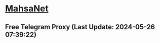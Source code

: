 
# [MahsaNet](https://t.me/mahsa_net)
## Free Telegram Proxy (Last Update: 2024-05-26 07:39:22)

    